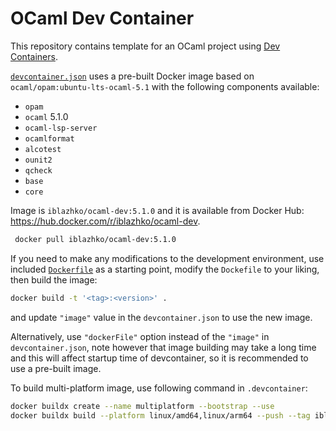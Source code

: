 # OCaml Dev Container

This repository contains template for an OCaml project using
[Dev Containers](https://code.visualstudio.com/docs/devcontainers/containers).

[`devcontainer.json`](./.devcontainer/devcontainer.json) uses a pre-built
Docker image based on `ocaml/opam:ubuntu-lts-ocaml-5.1` with the following
components available:

* `opam`
* `ocaml` 5.1.0
* `ocaml-lsp-server`
* `ocamlformat`
* `alcotest`
* `ounit2`
* `qcheck`
* `base`
* `core`

Image is `iblazhko/ocaml-dev:5.1.0` and it is available from Docker Hub:
<https://hub.docker.com/r/iblazhko/ocaml-dev>.

```bash
 docker pull iblazhko/ocaml-dev:5.1.0
```

If you need to make any modifications to the development environment,
use included [`Dockerfile`](./.devcontainer/Dockerfile) as a
starting point, modify the `Dockefile` to your liking, then build the image:

```bash
docker build -t '<tag>:<version>' .
```

and update `"image"` value in the `devcontainer.json` to use the new image.

Alternatively, use `"dockerFile"` option instead of the `"image"`
in `devcontainer.json`, note however that image building may take a long time and this will affect startup time of devcontainer, so it is recommended to use a pre-built image.

To build multi-platform image, use following command in `.devcontainer`:

```bash
docker buildx create --name multiplatform --bootstrap --use
docker buildx build --platform linux/amd64,linux/arm64 --push --tag iblazhko/ocaml-dev:5.1.0 .
```

